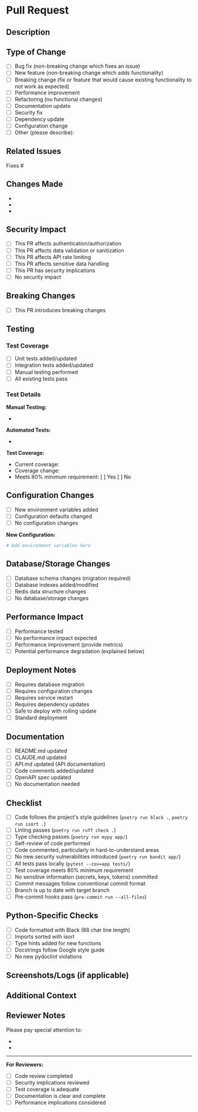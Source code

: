 # Pull Request

## Description

<!-- Provide a clear and concise description of the changes in this PR -->

## Type of Change

<!-- Mark the relevant option with an 'x' -->

- [ ] Bug fix (non-breaking change which fixes an issue)
- [ ] New feature (non-breaking change which adds functionality)
- [ ] Breaking change (fix or feature that would cause existing
  functionality to not work as expected)
- [ ] Performance improvement
- [ ] Refactoring (no functional changes)
- [ ] Documentation update
- [ ] Security fix
- [ ] Dependency update
- [ ] Configuration change
- [ ] Other (please describe):

## Related Issues

<!-- Link to related issues using keywords: Fixes #123, Resolves #456,
Related to #789 -->

Fixes #

## Changes Made

<!-- List the specific changes made in this PR -->

-
-
-

## Security Impact

<!-- Does this change affect security, authentication, or data protection? -->

- [ ] This PR affects authentication/authorization
- [ ] This PR affects data validation or sanitization
- [ ] This PR affects API rate limiting
- [ ] This PR affects sensitive data handling
- [ ] This PR has security implications
- [ ] No security impact

<!-- If checked, please describe the security implications -->

## Breaking Changes

<!-- List any breaking changes and migration steps -->

- [ ] This PR introduces breaking changes

<!-- If checked, describe the breaking changes and how users should migrate -->

## Testing

### Test Coverage

- [ ] Unit tests added/updated
- [ ] Integration tests added/updated
- [ ] Manual testing performed
- [ ] All existing tests pass

### Test Details

<!-- Describe the testing you performed -->

**Manual Testing:**

- <!-- Add manual testing details -->

**Automated Tests:**

- <!-- Add automated test details -->

**Test Coverage:**

- Current coverage:
- Coverage change:
- Meets 80% minimum requirement: [ ] Yes [ ] No

## Configuration Changes

<!-- Are there new environment variables or configuration options? -->

- [ ] New environment variables added
- [ ] Configuration defaults changed
- [ ] No configuration changes

<!-- If checked, list the new/changed configuration -->

**New Configuration:**

```bash
# Add environment variables here
```

## Database/Storage Changes

<!-- Does this affect the database schema or Redis usage? -->

- [ ] Database schema changes (migration required)
- [ ] Database indexes added/modified
- [ ] Redis data structure changes
- [ ] No database/storage changes

<!-- If checked, describe the migration path -->

## Performance Impact

<!-- Has performance been tested? Are there any impacts? -->

- [ ] Performance tested
- [ ] No performance impact expected
- [ ] Performance improvement (provide metrics)
- [ ] Potential performance degradation (explained below)

<!-- If there's a performance impact, provide details -->

## Deployment Notes

<!-- Any special deployment considerations? -->

- [ ] Requires database migration
- [ ] Requires configuration changes
- [ ] Requires service restart
- [ ] Requires dependency updates
- [ ] Safe to deploy with rolling update
- [ ] Standard deployment

<!-- Provide deployment instructions if needed -->

## Documentation

<!-- Has documentation been updated? -->

- [ ] README.md updated
- [ ] CLAUDE.md updated
- [ ] API.md updated (API documentation)
- [ ] Code comments added/updated
- [ ] OpenAPI spec updated
- [ ] No documentation needed

## Checklist

<!-- Ensure all items are completed before requesting review -->

- [ ] Code follows the project's style guidelines
  (`poetry run black .`, `poetry run isort .`)
- [ ] Linting passes (`poetry run ruff check .`)
- [ ] Type checking passes (`poetry run mypy app/`)
- [ ] Self-review of code performed
- [ ] Code commented, particularly in hard-to-understand areas
- [ ] No new security vulnerabilities introduced (`poetry run bandit app/`)
- [ ] All tests pass locally (`pytest --cov=app tests/`)
- [ ] Test coverage meets 80% minimum requirement
- [ ] No sensitive information (secrets, keys, tokens) committed
- [ ] Commit messages follow conventional commit format
- [ ] Branch is up to date with target branch
- [ ] Pre-commit hooks pass (`pre-commit run --all-files`)

## Python-Specific Checks

- [ ] Code formatted with Black (88 char line length)
- [ ] Imports sorted with isort
- [ ] Type hints added for new functions
- [ ] Docstrings follow Google style guide
- [ ] No new pydoclint violations

## Screenshots/Logs (if applicable)

<!-- Add screenshots, logs, or other visual aids -->

## Additional Context

<!-- Add any additional context, concerns, or notes for reviewers -->

## Reviewer Notes

<!-- Specific areas where you'd like reviewer focus -->

Please pay special attention to:

- <!-- Add areas of focus -->
- <!-- Add areas of focus -->

---

**For Reviewers:**

- [ ] Code review completed
- [ ] Security implications reviewed
- [ ] Test coverage is adequate
- [ ] Documentation is clear and complete
- [ ] Performance implications considered
